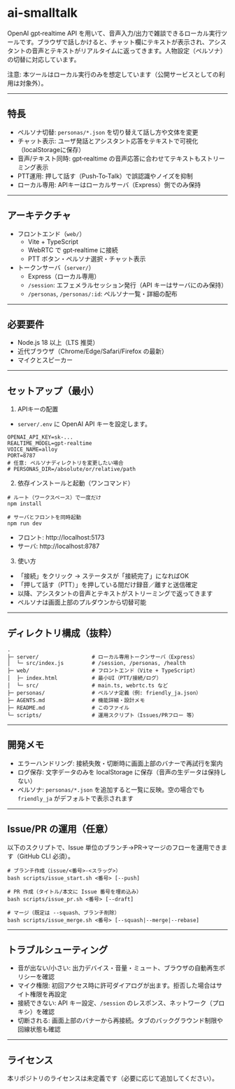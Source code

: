 # ai-smalltalk

OpenAI gpt‑realtime API を用いて、音声入力/出力で雑談できるローカル実行ツールです。ブラウザで話しかけると、チャット欄にテキストが表示され、アシスタントの音声とテキストがリアルタイムに返ってきます。人物設定（ペルソナ）の切替に対応しています。

注意: 本ツールはローカル実行のみを想定しています（公開サービスとしての利用は対象外）。

---

## 特長
- ペルソナ切替: `personas/*.json` を切り替えて話し方や文体を変更
- チャット表示: ユーザ発話とアシスタント応答をテキストで可視化（localStorageに保存）
- 音声/テキスト同時: gpt‑realtime の音声応答に合わせてテキストもストリーミング表示
- PTT運用: 押して話す（Push‑To‑Talk）で誤認識やノイズを抑制
- ローカル専用: APIキーはローカルサーバ（Express）側でのみ保持

---

## アーキテクチャ
- フロントエンド（`web/`）
  - Vite + TypeScript
  - WebRTC で gpt‑realtime に接続
  - PTT ボタン・ペルソナ選択・チャット表示
- トークンサーバ（`server/`）
  - Express（ローカル専用）
  - `/session`: エフェメラルセッション発行（API キーはサーバにのみ保持）
  - `/personas`, `/personas/:id`: ペルソナ一覧・詳細の配布

---

## 必要要件
- Node.js 18 以上（LTS 推奨）
- 近代ブラウザ（Chrome/Edge/Safari/Firefox の最新）
- マイクとスピーカー

---

## セットアップ（最小）
1) APIキーの配置
- `server/.env` に OpenAI API キーを設定します。
```
OPENAI_API_KEY=sk-...
REALTIME_MODEL=gpt-realtime
VOICE_NAME=alloy
PORT=8787
# 任意: ペルソナディレクトリを変更したい場合
# PERSONAS_DIR=/absolute/or/relative/path
```

2) 依存インストールと起動（ワンコマンド）
```
# ルート（ワークスペース）で一度だけ
npm install

# サーバとフロントを同時起動
npm run dev
```
- フロント: http://localhost:5173
- サーバ: http://localhost:8787

3) 使い方
- 「接続」をクリック → ステータスが「接続完了」になればOK
- 「押して話す（PTT）」を押している間だけ録音／離すと送信確定
- 以降、アシスタントの音声とテキストがストリーミングで返ってきます
- ペルソナは画面上部のプルダウンから切替可能

---

## ディレクトリ構成（抜粋）
```
.
├─ server/                 # ローカル専用トークンサーバ（Express）
│  └─ src/index.js         # /session, /personas, /health
├─ web/                    # フロントエンド（Vite + TypeScript）
│  ├─ index.html           # 最小UI（PTT/接続/ログ）
│  └─ src/                 # main.ts, webrtc.ts など
├─ personas/               # ペルソナ定義（例: friendly_ja.json）
├─ AGENTS.md               # 機能詳細・設計メモ
├─ README.md               # このファイル
└─ scripts/                # 運用スクリプト（Issues/PRフロー 等）
```

---

## 開発メモ
- エラーハンドリング: 接続失敗・切断時に画面上部のバナーで再試行を案内
- ログ保存: 文字データのみを localStorage に保存（音声の生データは保持しない）
- ペルソナ: `personas/*.json` を追加すると一覧に反映。空の場合でも `friendly_ja` がデフォルトで表示されます

---

## Issue/PR の運用（任意）
以下のスクリプトで、Issue 単位のブランチ→PR→マージのフローを運用できます（GitHub CLI 必須）。
```
# ブランチ作成（issue/<番号>-<スラッグ>）
bash scripts/issue_start.sh <番号> [--push]

# PR 作成（タイトル/本文に Issue 番号を埋め込み）
bash scripts/issue_pr.sh <番号> [--draft]

# マージ（既定は --squash、ブランチ削除）
bash scripts/issue_merge.sh <番号> [--squash|--merge|--rebase]
```

---

## トラブルシューティング
- 音が出ない/小さい: 出力デバイス・音量・ミュート、ブラウザの自動再生ポリシーを確認
- マイク権限: 初回アクセス時に許可ダイアログが出ます。拒否した場合はサイト権限を再設定
- 接続できない: API キー設定、`/session` のレスポンス、ネットワーク（プロキシ）を確認
- 切断される: 画面上部のバナーから再接続。タブのバックグラウンド制限や回線状態も確認

---

## ライセンス
本リポジトリのライセンスは未定義です（必要に応じて追加してください）。

